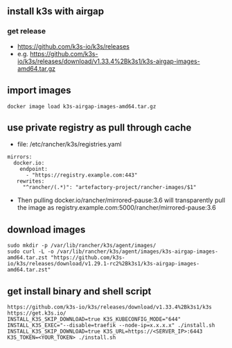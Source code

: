 ## install k3s with airgap

### get release
- https://github.com/k3s-io/k3s/releases
- e.g. https://github.com/k3s-io/k3s/releases/download/v1.33.4%2Bk3s1/k3s-airgap-images-amd64.tar.gz

## import images
```
docker image load k3s-airgap-images-amd64.tar.gz
```

## use private registry as pull through cache
- file: /etc/rancher/k3s/registries.yaml
```
mirrors:
  docker.io:
    endpoint:
      - "https://registry.example.com:443"
   rewrites:
     "^rancher/(.*)": "artefactory-project/rancher-images/$1"
```
- Then pulling docker.io/rancher/mirrored-pause:3.6 will transparently pull the image as registry.example.com:5000/rancher/mirrored-pause:3.6

## download images
```
sudo mkdir -p /var/lib/rancher/k3s/agent/images/
sudo curl -L -o /var/lib/rancher/k3s/agent/images/k3s-airgap-images-amd64.tar.zst "https://github.com/k3s-io/k3s/releases/download/v1.29.1-rc2%2Bk3s1/k3s-airgap-images-amd64.tar.zst"
```

## get install binary and shell script
```
https://github.com/k3s-io/k3s/releases/download/v1.33.4%2Bk3s1/k3s
https://get.k3s.io/
INSTALL_K3S_SKIP_DOWNLOAD=true K3S_KUBECONFIG_MODE="644" INSTALL_K3S_EXEC="--disable=traefik --node-ip=x.x.x.x" ./install.sh
INSTALL_K3S_SKIP_DOWNLOAD=true K3S_URL=https://<SERVER_IP>:6443 K3S_TOKEN=<YOUR_TOKEN> ./install.sh
```